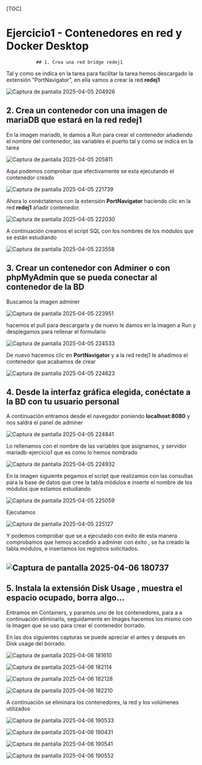 [TOC]

#  Ejercicio1 - Contenedores en red y Docker Desktop

               ## 1. Crea una red bridge redej1

Tal y como se indica en la tarea para facilitar la tarea hemos descargado la extensión "PortNavigator", en ella vamos a crear la red  **redej1**



![Captura de pantalla 2025-04-05 204926](./README.assets/Captura%20de%20pantalla%202025-04-05%20204926.png)

## 2. Crea un contenedor con una imagen de mariaDB que estará en la red redej1

En la imagen mariadb, le damos a Run para crear el contenedor añadiendo el nombre del contenedor, las variables el puerto tal y como se indica en la tarea

![Captura de pantalla 2025-04-05 205811](./README.assets/Captura%20de%20pantalla%202025-04-05%20205811.png)

Aquí podemos comprobar que efectivamente se esta ejecutando el contenedor creado

![Captura de pantalla 2025-04-05 221739](./README.assets/Captura%20de%20pantalla%202025-04-05%20221739.png)

Ahora lo conéctatenos con la extensión **PortNavigator** haciendo clic en la red **redej1** añadir contenedor.

![Captura de pantalla 2025-04-05 222030](./README.assets/Captura%20de%20pantalla%202025-04-05%20222030.png)

A continuación creamos el script SQL con los nombres de los módulos que se están estudiando



![Captura de pantalla 2025-04-05 223558](./README.assets/Captura%20de%20pantalla%202025-04-05%20223558.png)

## 3. Crear un contenedor con Adminer o con phpMyAdmin que se pueda conectar al contenedor de la BD

Buscamos la imagen adminer



![Captura de pantalla 2025-04-05 223951](./README.assets/Captura%20de%20pantalla%202025-04-05%20223951.png)

hacemos el pull para descargarla y de nuevo le damos en la imagen a Run y desplegamos para rellenar el formulario

![Captura de pantalla 2025-04-05 224533](./README.assets/Captura%20de%20pantalla%202025-04-05%20224533.png)

De nuevo hacemos clic en **PortNavigator** y a la red redej1 le añadimos el contenedor que acabamos de crear

![Captura de pantalla 2025-04-05 224623](./README.assets/Captura%20de%20pantalla%202025-04-05%20224623.png)

## 4. Desde la interfaz gráfica elegida, conéctate a la BD con tu usuario personal

A continuación entramos desde el navegador poniendo **localhost:8080**  y nos saldrá el panel de adminer

![Captura de pantalla 2025-04-05 224841](./README.assets/Captura%20de%20pantalla%202025-04-05%20224841.png)

Lo rellenamos con el nombre de las variables que asignamos, y servidor mariadb-ejercicio1 que es como lo hemos nombrado

![Captura de pantalla 2025-04-05 224932](./README.assets/Captura%20de%20pantalla%202025-04-05%20224932.png)

En la imagen siguiente pegamos el script que realizamos con las consultas para la base de datos que cree la tabla módulos e inserte el nombre de los módulos que estamos estudiando

![Captura de pantalla 2025-04-05 225059](./README.assets/Captura%20de%20pantalla%202025-04-05%20225059.png)

Ejecutamos

![Captura de pantalla 2025-04-05 225127](./README.assets/Captura%20de%20pantalla%202025-04-05%20225127.png)

Y podemos comprobar que se a ejecutado con éxito de esta manera comprobamos que hemos accedido a adminer con éxito , se ha creado la tabla módulos, e insertamos los registros solicitados.



## ![Captura de pantalla 2025-04-06 180737](./README.assets/Captura%20de%20pantalla%202025-04-06%20180737.png)



## 5. Instala la extensión Disk Usage , muestra el espacio ocupado, borra algo...

Entramos en Containers, y paramos uno de los contenedores, para a a continuación eliminarlo, seguidamente en Images hacemos los mismo con la imagen que se uso para crear el contenedor borrado.

En las dos siguientes capturas se puede apreciar el antes y después en Disk usage del borrado.



![Captura de pantalla 2025-04-06 181610](./README.assets/Captura%20de%20pantalla%202025-04-06%20181610.png)

![Captura de pantalla 2025-04-06 182114](./README.assets/Captura%20de%20pantalla%202025-04-06%20182114.png)

![Captura de pantalla 2025-04-06 182128](./README.assets/Captura%20de%20pantalla%202025-04-06%20182128.png)

![Captura de pantalla 2025-04-06 182210](./README.assets/Captura%20de%20pantalla%202025-04-06%20182210.png)

A continuación se eliminara los contenedores, la red y los volúmenes utilizados

![Captura de pantalla 2025-04-06 190533](./README.assets/Captura%20de%20pantalla%202025-04-06%20190533.png)

![Captura de pantalla 2025-04-06 190431](./README.assets/Captura%20de%20pantalla%202025-04-06%20190431.png)

![Captura de pantalla 2025-04-06 190541](./README.assets/Captura%20de%20pantalla%202025-04-06%20190541.png)

![Captura de pantalla 2025-04-06 190552](./README.assets/Captura%20de%20pantalla%202025-04-06%20190552.png)